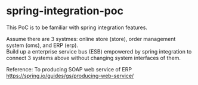 # spring-integration-poc
This PoC is to be familiar with spring integration features.

Assume there are 3 systmes: online store (store), order management system (oms), and ERP (erp).<br>
Build up a enterprise service bus (ESB) empowered by spring integration to connect 3 systems above without changing system interfaces of them.

Reference:
To producing SOAP web service of ERP
https://spring.io/guides/gs/producing-web-service/


